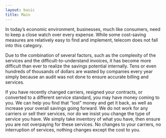 ```yaml
---
layout: basic
title: Main
---
```


In today’s economic environment, businesses, much like consumers, need to keep a close watch over every expense.  While some cost-saving measures are relatively easy to find and implement, telecom does not fall into this category.  

Due to the combination of several factors, such as the complexity of the services and the difficult-to-understand invoices, it has become more difficult than ever to realize the savings potential internally.  Tens or even hundreds of thousands of dollars are wasted by companies every year simply because an audit was not done to ensure accurate billing and services.

If you have recently changed carriers, resigned your contracts, or converted to a different service standard, you may have money coming to you.  We can help you find that “lost” money and get it back, as well as increase your overall savings going forward.  We do not work for any carriers or sell their services, nor do we insist you change the type of service you  have.  We simply take inventory of what you have, then ensure you are not overpaying for these services.  No changes to your carriers, no interruption of services, nothing changes except the cost to you.

